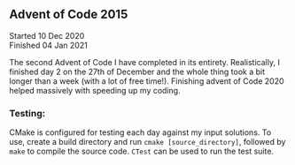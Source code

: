 ## Advent of Code 2015

Started  10 Dec 2020  
Finished 04 Jan 2021

The second Advent of Code I have completed in its entirety. Realistically, I finished day 2 on the 27th of December and the whole thing took a bit longer than a week (with a lot of free time!). Finishing advent of Code 2020 helped massively with speeding up my coding.

### Testing:  
CMake is configured for testing each day against my input solutions. To use, create a build directory and run `cmake [source_directory]`, followed by `make` to compile the source code. `CTest` can be used to run the test suite.
